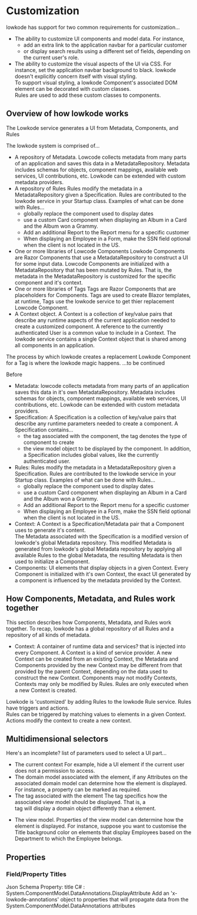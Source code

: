 ﻿# Customization

lowkode has support for two common requirements for customization...
- The ability to customize UI components and model data.  For instance, 
	- add an extra link to the application navbar for a particular customer
	- or display search results using a different set of fields, depending on the current user's role.
- The ability to customize the visual aspects of the UI via CSS.  For instance, set the application navbar background to black.
lowkode doesn't explicitly concern itself with visual styling.  
To support visual styling, a lowkode Component's associated DOM element can be decorated with custom classes.  
Rules are used to add these custom classes to components.

## Overview of how lowkode works

The Lowkode service generates a UI from Metadata, Components, and Rules

The lowkode system is comprised of...
- A repository of Metadata.
	Lowcode collects metadata from many parts of an application and saves this data in a MetadataRepository.
	Metadata includes schemas for objects, component mappings, available web services, UI contributions, etc.
	Lowkode can be extended with custom metadata providers.
- A repository of Rules
	Rules modify the metadata in a MetadataRepository given a Specification.
	Rules are contributed to the lowkode service in your Startup class.
	Examples of what can be done with Rules...
	- globally replace the component used to display dates
	- use a custom Card component when displaying an Album in a Card and the Album won a Grammy.
	- Add an additional Report to the Report menu for a specific customer
	- When displaying an Employee in a Form, make the SSN field optional when the client is not located in the US.
- One or more libraries of Lowcode Components
	Lowkode Components are Razor Components that use a MetadataRepository to construct a UI for some input data.
	Lowcode Components are initialized with a MetadataRepository that has been mutated by Rules.
	That is, the metadata in the MetadataRepository is customized for the specific component and it's context.
- One or more libraries of Tags
	Tags are Razor Components that are placeholders for Components.
	Tags are used to create Blazor templates, at runtime, Tags use the lowkode service to get thier replacement Lowcode Component.
- A Context object.
	A Context is a collection of key/value pairs that describe any runtime aspects of the current application needed to create a customized component.
	A reference to the currently authenticated User is a common value to include in a Context.
	The lowkode service contains a single Context object that is shared among all components in an application.

The process by which lowkode creates a replacement Lowkode Component for a Tag is where the lowkode magic happens.
...to be continued


Before
- Metadata: lowcode collects metadata from many parts of an application saves this data in it's own MetadataRepository.
	Metadata includes schemas for objects, component mappings, available web services, UI contributions, etc.
	Lowkode can be extended with custom metadata providers.
- Specification: A Specification is a collection of key/value pairs that describe any runtime parameters needed to create a component.
	A Specification contains...
	- the tag associated with the component, the tag denotes the type of component to create
	- the view model object to be displayed by the component.
	In addition, a Specification includes global values, like the currently authenticated user.
- Rules:  Rules modify the metadata in a MetadataRepository given a Specification.
	Rules are contributed to the lowkode service in your Startup class.
	Examples of what can be done with Rules...
	- globally replace the component used to display dates
	- use a custom Card component when displaying an Album in a Card and the Album won a Grammy.
	- Add an additional Report to the Report menu for a specific customer
	- When displaying an Employee in a Form, make the SSN field optional when the client is not located in the US.
- Context: A Context is a Specification/Metadata pair that a Component uses to generate it's content.  
	The Metadata associated with the Specification is a modified version of lowkode's global Metadata repository.
	This modified Metadata is generated from lowkode's global Metadata repository by applying all available Rules to the global Metadata, the resulting 
	Metadata is then used to initialize a Component.
- Components: UI elements that display objects in a given Context.
	Every Component is initialized with it's own Context, the exact UI generated by a component is influenced by the metadata provided by the Context.

## How Components, Metadata, and Rules work together
This section describes how Components, Metadata, and Rules work together.
To recap, lowkode has a global repository of all Rules and a repository of all kinds of metadata.

- Context:  A container of runtime data and services? that is injected into every Component.
	A Context is a kind of service provider.  A new Context can be created from an existing Context, the Metadata and Components provided by the 
	new Context may be different from that provided by the parent Context, depending on the data used to construct the new Context.
	Components may not modify Contexts, Contexts may only be modified by Rules.
	Rules are only executed when a new Context is created.

Lowkode is 'customized' by adding Rules to the lowkode Rule service.
Rules have triggers and actions.  
Rules can be triggered by matching values to elements in a given Context.
Actions modify the context to create a new context.


## Multidimensional selectors
Here's an incomplete? list of parameters used to select a UI part...
- The current context
	For example, hide a UI element if the current user does not a permission to access.
- The domain model associated with the element, if any
	Attributes on the associated domain model can determine how the element is displayed.
	For instance, a property can be marked as required.
- The tag associated with the element
	The tag specifics how the associated view model should be displayed.
	That is, a <Form> tag will display a domain object differently than a <Card> element.
- The view model.
	Properties of the view model can determine how the element is displayed.
	For instance, suppose you want to customise the Title background color on <Card> elements that 
	display Employees based on the Department to which the Employee belongs.


## Properties

### Field/Property Titles
Json Schema Property: title
C# : System.ComponentModel.DataAnnotations.DisplayAttribute
Add an 'x-lowkode-annotations' object to properties that will propagate data from the System.ComponentModel.DataAnnotations attributes
	


